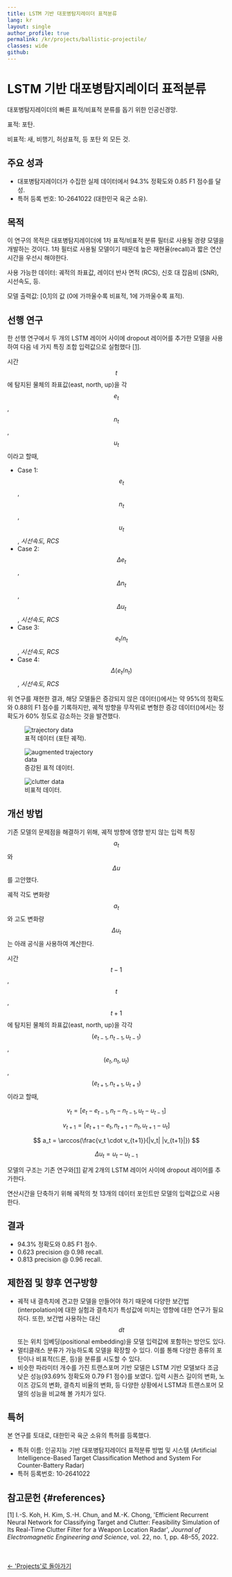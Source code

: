 ```yaml
---
title: LSTM 기반 대포병탐지레이더 표적분류
lang: kr
layout: single
author_profile: true
permalink: /kr/projects/ballistic-projectile/
classes: wide
github:
---
```


# LSTM 기반 대포병탐지레이더 표적분류

대포병탐지레이더의 빠른 표적/비표적 분류를 돕기 위한 인공신경망.

표적: 포탄.

비표적: 새, 비행기, 허상표적, 등 포탄 외 모든 것.

## 주요 성과

- 대포병탐지레이더가 수집한 실제 데이터에서 94.3% 정확도와 0.85 F1 점수를 달성.
- 특허 등록 번호: 10-2641022 (대한민국 육군 소유).

## 목적

이 연구의 목적은 대포병탐지레이더에 1차 표적/비표적 분류 필터로 사용될 경량 모델을 개발하는 것이다. 1차 필터로 사용될 모델이기 때문데 높은 재현율(recall)과 짧은 연산시간을 우선시 해야한다.

사용 가능한 데이터: 궤적의 좌표값, 레이더 반사 면적 (RCS), 신호 대 잡음비 (SNR), 시선속도, 등.

모델 출력값: [0,1]의 값 (0에 가까울수록 비표적, 1에 가까울수록 표적).

## 선행 연구

한 선행 연구에서 두 개의 LSTM 레이어 사이에 dropout 레이어를 추가한 모델을 사용하여 다음 네 가지 특징 조합 입력값으로 실험했다 [[1]](#references).

시간 $$t$$에 탐지된 물체의 좌표값(east, north, up)을 각 $$e_t$$, $$n_t$$, $$u_t$$이라고 할때,

- Case 1: $$e_t$$, $$n_t$$, $$u_t$$, _시선속도, RCS_
- Case 2: $$\Delta e_t$$, $$\Delta n_t$$, $$\Delta u_t$$, _시선속도, RCS_
- Case 3: $$e_t / n_t$$, _시선속도, RCS_
- Case 4: $$\Delta (e_t / n_t)$$, _시선속도, RCS_

위 연구를 재현한 결과, 해당 모델들은 증강되지 않은 데이터(<span data-figure-ref="trajectories"></span>)에서는 약 95%의 정확도와 0.88의 F1 점수를 기록하지만, 궤적 방향을 무작위로 변형한 증강 데이터(<span data-figure-ref="augmented-trajectories"></span>)에서는 정확도가 60% 정도로 감소하는 것을 발견했다.

<div class="side-by-side">
  <figure style="width: 33%" class="responsive-width" id="trajectories">
    <img
      src="{{ site.url }}{{ site.baseurl }}/assets/images/ballistic-projectile/trajectories.png"
      alt="trajectory data">
    <figcaption>표적 데이터 (포탄 궤적).</figcaption>
  </figure>
  <figure style="width: 34%" class="responsive-width" id="augmented-trajectories">
    <img
      src="{{ site.url }}{{ site.baseurl }}/assets/images/ballistic-projectile/augmented-trajectories.png"
      alt="augmented trajectory data">
    <figcaption>증강된 표적 데이터.</figcaption>
  </figure>
  <figure style="width: 33%" class="responsive-width">
    <img
      src="{{ site.url }}{{ site.baseurl }}/assets/images/ballistic-projectile/clutter.png"
      alt="clutter data">
    <figcaption>비표적 데이터.</figcaption>
  </figure>
</div>

## 개선 방법

기존 모델의 문제점을 해결하기 위해, 궤적 방향에 영향 받지 않는 입력 특징 $$ a_t $$와 $$ \Delta u $$를 고안했다.

궤적 각도 변화량 $$a_t$$와 고도 변화량 $$\Delta u_t$$는 아래 공식을 사용하여 계산한다.

시간 $$t-1$$, $$t$$, $$t+1$$에 탐지된 물체의 좌표값(east, north, up)을 각각 $$(e_{t-1}, n_{t-1}, u_{t-1})$$, $$(e_t, n_t, u_t)$$, $$(e_{t+1}, n_{t+1}, u_{t+1})$$이라고 할때,

$$ v_t = [ e_t - e_{t-1} , n_t - n_{t-1} , u_t - u_{t-1} ] $$

$$ v_{t+1} = [ e_{t+1} - e_t , n_{t+1} - n_t , u_{t+1} - u_t ] $$

$$ a_t = \arccos(\frac{v_t \cdot v_{t+1}}{|v_t| |v_{t+1}|}) $$

$$ \Delta u_t = u_t - u_{t-1} $$

모델의 구조는 기존 연구와[[1]](#references) 같게 2개의 LSTM 레이어 사이에 dropout 레이어를 추가한다.

연산시간을 단축하기 위해 궤적의 첫 13개의 데이터 포인트만 모델의 입력값으로 사용한다.

## 결과

- 94.3% 정확도와 0.85 F1 점수.
- 0.623 precision @ 0.98 recall.
- 0.813 precision @ 0.96 recall.

## 제한점 및 향후 연구방향

- 궤적 내 결측치에 견고한 모델을 만들어야 하기 때문에 다양한 보간법(interpolation)에 대한 실험과 결측치가 특성값에 미치는 영향에 대한 연구가 필요하다. 또한, 보간법 사용하는 대신 $$ dt $$ 또는 위치 임베딩(positional embedding)을 모델 입력값에 포함하는 방안도 있다.
- 멀티클래스 분류가 가능하도록 모델을 확장할 수 있다. 이를 통해 다양한 종류의 포탄이나 비표적(드론, 등)을 분류를 시도할 수 있다.
- 비슷한 파라미터 개수를 가진 트랜스포머 기반 모델은 LSTM 기반 모델보다 조금 낮은 성능(93.69% 정확도와 0.79 F1 점수)를 보였다. 입력 시퀀스 길이의 변화, 노이즈 강도의 변화, 결측치 비율의 변화, 등 다양한 상황에서 LSTM과 트랜스포머 모델의 성능을 비교해 볼 가치가 있다.

## 특허

본 연구를 토대로, 대한민국 육군 소유의 특허를 등록했다.

- 특허 이름: 인공지능 기반 대포병탐지레이더 표적분류 방법 및 시스템 (Artificial Intelligence-Based Target Classification Method and System For Counter-Battery Radar)
- 특허 등록번호: 10-2641022

## 참고문헌 {#references}

[1] I.-S. Koh, H. Kim, S.-H. Chun, and M.-K. Chong, 'Efficient Recurrent Neural Network for Classifying Target and Clutter: Feasibility Simulation of Its Real-Time Clutter Filter for a Weapon Location Radar', _Journal of Electromagnetic Engineering and Science_, vol. 22, no. 1, pp. 48–55, 2022.

<br><br>
<a href="{{ site.url }}{{ site.baseurl }}/kr/projects/">← 'Projects'로 돌아가기</a>
